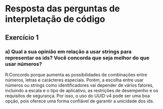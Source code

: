 # Resposta das perguntas de interpletação de código

## Exercício 1

### a) Qual a sua opinião em relação a usar strings para representar os ids? Você concorda que seja melhor do que usar números?

R:Concordo porque aumenta as possibilidades de combinações entre números, letras e carácteres especiais.
Porém, a escolha entre usar números ou strings como identificadores vai depender de vários fatores, incluindo a escala e o tipo de aplicativo, as restrições de desempenho e os requisitos de segurança. Por isso, o uso do UUID v4 pode ser uma boa opção, pois oferece uma forma confiável de garantir a unicidade dos ids.
